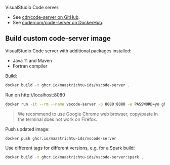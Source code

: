 VisualStudio Code server:

* See [cdr/code-server on GitHub](https://github.com/cdr/code-server).
* See [codercom/code-server on DockerHub](https://hub.docker.com/r/codercom/code-server).

## Build custom code-server image

VisualStudio Code server with additional packages installed:

* Java 11 and Maven
* Fortran compiler

Build:

```bash
docker build -t ghcr.io/maastrichtu-ids/vscode-server .
```

Run on http://localhost:8080

```bash
docker run -it --rm --name vscode-server -p 8080:8080 -e PASSWORD=yo ghcr.io/maastrichtu-ids/vscode-server
```

> We recommend to use Google Chrome web browser, copy/paste in the terminal does not work on Firefox.

Push updated image:

```bash
docker push ghcr.io/maastrichtu-ids/vscode-server
```

Use different tags for different versions, e.g. for a Spark build:

```bash
docker build -t ghcr.io/maastrichtu-ids/vscode-server:spark .
```

